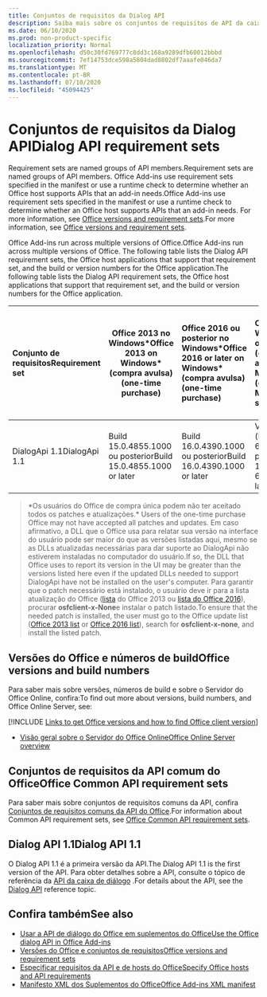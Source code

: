 ```yaml
---
title: Conjuntos de requisitos da Dialog API
description: Saiba mais sobre os conjuntos de requisitos de API da caixa de diálogo.
ms.date: 06/10/2020
ms.prod: non-product-specific
localization_priority: Normal
ms.openlocfilehash: d50c30fd769777c8dd3c168a9289dfb60012bbbd
ms.sourcegitcommit: 7ef14753dce598a5804dad8802df7aaafe046da7
ms.translationtype: MT
ms.contentlocale: pt-BR
ms.lasthandoff: 07/10/2020
ms.locfileid: "45094425"
---
```

# <a name="dialog-api-requirement-sets"></a><span data-ttu-id="7c292-103">Conjuntos de requisitos da Dialog API</span><span class="sxs-lookup"><span data-stu-id="7c292-103">Dialog API requirement sets</span></span>

<span data-ttu-id="7c292-104">Requirement sets are named groups of API members.</span><span class="sxs-lookup"><span data-stu-id="7c292-104">Requirement sets are named groups of API members.</span></span> <span data-ttu-id="7c292-105">Office Add-ins use requirement sets specified in the manifest or use a runtime check to determine whether an Office host supports APIs that an add-in needs.</span><span class="sxs-lookup"><span data-stu-id="7c292-105">Office Add-ins use requirement sets specified in the manifest or use a runtime check to determine whether an Office host supports APIs that an add-in needs.</span></span> <span data-ttu-id="7c292-106">For more information, see [Office versions and requirement sets](../../develop/office-versions-and-requirement-sets.md).</span><span class="sxs-lookup"><span data-stu-id="7c292-106">For more information, see [Office versions and requirement sets](../../develop/office-versions-and-requirement-sets.md).</span></span>

<span data-ttu-id="7c292-107">Office Add-ins run across multiple versions of Office.</span><span class="sxs-lookup"><span data-stu-id="7c292-107">Office Add-ins run across multiple versions of Office.</span></span> <span data-ttu-id="7c292-108">The following table lists the Dialog API requirement sets, the Office host applications that support that requirement set, and the build or version numbers for the Office application.</span><span class="sxs-lookup"><span data-stu-id="7c292-108">The following table lists the Dialog API requirement sets, the Office host applications that support that requirement set, and the build or version numbers for the Office application.</span></span>

|  <span data-ttu-id="7c292-109">Conjunto de requisitos</span><span class="sxs-lookup"><span data-stu-id="7c292-109">Requirement set</span></span>  | <span data-ttu-id="7c292-110">Office 2013 no Windows\*</span><span class="sxs-lookup"><span data-stu-id="7c292-110">Office 2013 on Windows\*</span></span><br><span data-ttu-id="7c292-111">(compra avulsa)</span><span class="sxs-lookup"><span data-stu-id="7c292-111">(one-time purchase)</span></span> | <span data-ttu-id="7c292-112">Office 2016 ou posterior no Windows\*</span><span class="sxs-lookup"><span data-stu-id="7c292-112">Office 2016 or later on Windows\*</span></span><br><span data-ttu-id="7c292-113">(compra avulsa)</span><span class="sxs-lookup"><span data-stu-id="7c292-113">(one-time purchase)</span></span>   | <span data-ttu-id="7c292-114">Office no Windows</span><span class="sxs-lookup"><span data-stu-id="7c292-114">Office on Windows</span></span><br><span data-ttu-id="7c292-115">(conectado à assinatura do Microsoft 365)</span><span class="sxs-lookup"><span data-stu-id="7c292-115">(connected to Microsoft 365 subscription)</span></span> |  <span data-ttu-id="7c292-116">Office no iPad</span><span class="sxs-lookup"><span data-stu-id="7c292-116">Office on iPad</span></span><br><span data-ttu-id="7c292-117">(conectado à assinatura do Microsoft 365)</span><span class="sxs-lookup"><span data-stu-id="7c292-117">(connected to Microsoft 365 subscription)</span></span>  |  <span data-ttu-id="7c292-118">Office no Mac</span><span class="sxs-lookup"><span data-stu-id="7c292-118">Office on Mac</span></span><br><span data-ttu-id="7c292-119">(conectado à assinatura do Microsoft 365)</span><span class="sxs-lookup"><span data-stu-id="7c292-119">(connected to Microsoft 365 subscription)</span></span>  | <span data-ttu-id="7c292-120">Office na Web</span><span class="sxs-lookup"><span data-stu-id="7c292-120">Office on the web</span></span>  |  <span data-ttu-id="7c292-121">Servidor do Office Online</span><span class="sxs-lookup"><span data-stu-id="7c292-121">Office Online Server</span></span>  |
|:-----|-----|:-----|:-----|:-----|:-----|:-----|:-----|
| <span data-ttu-id="7c292-122">DialogApi 1.1</span><span class="sxs-lookup"><span data-stu-id="7c292-122">DialogApi 1.1</span></span>  | <span data-ttu-id="7c292-123">Build 15.0.4855.1000 ou posterior</span><span class="sxs-lookup"><span data-stu-id="7c292-123">Build 15.0.4855.1000 or later</span></span> | <span data-ttu-id="7c292-124">Build 16.0.4390.1000 ou posterior</span><span class="sxs-lookup"><span data-stu-id="7c292-124">Build 16.0.4390.1000 or later</span></span> | <span data-ttu-id="7c292-125">Versão 1602 (build 6741.0000) ou posterior</span><span class="sxs-lookup"><span data-stu-id="7c292-125">Version 1602 (Build 6741.0000) or later</span></span> | <span data-ttu-id="7c292-126">1.22 ou posterior</span><span class="sxs-lookup"><span data-stu-id="7c292-126">1.22 or later</span></span> | <span data-ttu-id="7c292-127">15.20 ou posterior</span><span class="sxs-lookup"><span data-stu-id="7c292-127">15.20 or later</span></span>| <span data-ttu-id="7c292-128">Janeiro de 2017</span><span class="sxs-lookup"><span data-stu-id="7c292-128">January 2017</span></span> | <span data-ttu-id="7c292-129">Versão 1608 (build 7601.6800) ou posterior</span><span class="sxs-lookup"><span data-stu-id="7c292-129">Version 1608 (Build 7601.6800) or later</span></span>|

><span data-ttu-id="7c292-130">\*Os usuários do Office de compra única podem não ter aceitado todos os patches e atualizações.</span><span class="sxs-lookup"><span data-stu-id="7c292-130">\* Users of the one-time purchase Office may not have accepted all patches and updates.</span></span> <span data-ttu-id="7c292-131">Em caso afirmativo, a DLL que o Office usa para relatar sua versão na interface do usuário pode ser maior do que as versões listadas aqui, mesmo se as DLLs atualizadas necessárias para dar suporte ao DialogApi não estiverem instaladas no computador do usuário.</span><span class="sxs-lookup"><span data-stu-id="7c292-131">If so, the DLL that Office uses to report its version in the UI may be greater than the versions listed here even if the updated DLLs needed to support DialogApi have not be installed on the user's computer.</span></span> <span data-ttu-id="7c292-132">Para garantir que o patch necessário está instalado, o usuário deve ir para a lista atualização do Office ([lista](/officeupdates/msp-files-office-2013) do Office 2013 ou [lista do Office 2016](/officeupdates/msp-files-office-2016)), procurar **osfclient-x-None**e instalar o patch listado.</span><span class="sxs-lookup"><span data-stu-id="7c292-132">To ensure that the needed patch is installed, the user must go to the Office update list ([Office 2013 list](/officeupdates/msp-files-office-2013) or [Office 2016 list](/officeupdates/msp-files-office-2016)), search for **osfclient-x-none**, and install the listed patch.</span></span>

## <a name="office-versions-and-build-numbers"></a><span data-ttu-id="7c292-133">Versões do Office e números de build</span><span class="sxs-lookup"><span data-stu-id="7c292-133">Office versions and build numbers</span></span>

<span data-ttu-id="7c292-134">Para saber mais sobre versões, números de build e sobre o Servidor do Office Online, confira:</span><span class="sxs-lookup"><span data-stu-id="7c292-134">To find out more about versions, build numbers, and Office Online Server, see:</span></span>

[!INCLUDE [Links to get Office versions and how to find Office client version](../../includes/links-get-office-versions-builds.md)]
- [<span data-ttu-id="7c292-135">Visão geral sobre o Servidor do Office Online</span><span class="sxs-lookup"><span data-stu-id="7c292-135">Office Online Server overview</span></span>](/officeonlineserver/office-online-server-overview)

## <a name="office-common-api-requirement-sets"></a><span data-ttu-id="7c292-136">Conjuntos de requisitos da API comum do Office</span><span class="sxs-lookup"><span data-stu-id="7c292-136">Office Common API requirement sets</span></span>

<span data-ttu-id="7c292-137">Para saber mais sobre conjuntos de requisitos comuns da API, confira [Conjuntos de requisitos comuns da API do Office](office-add-in-requirement-sets.md).</span><span class="sxs-lookup"><span data-stu-id="7c292-137">For information about Common API requirement sets, see [Office Common API requirement sets](office-add-in-requirement-sets.md).</span></span>

## <a name="dialog-api-11"></a><span data-ttu-id="7c292-138">Dialog API 1.1</span><span class="sxs-lookup"><span data-stu-id="7c292-138">Dialog API 1.1</span></span>

<span data-ttu-id="7c292-139">O Dialog API 1.1 é a primeira versão da API.</span><span class="sxs-lookup"><span data-stu-id="7c292-139">The Dialog API 1.1 is the first version of the API.</span></span> <span data-ttu-id="7c292-140">Para obter detalhes sobre a API, consulte o tópico de referência da [API da caixa de diálogo](/javascript/api/office/office.ui) .</span><span class="sxs-lookup"><span data-stu-id="7c292-140">For details about the API, see the [Dialog API](/javascript/api/office/office.ui) reference topic.</span></span>

## <a name="see-also"></a><span data-ttu-id="7c292-141">Confira também</span><span class="sxs-lookup"><span data-stu-id="7c292-141">See also</span></span>

- [<span data-ttu-id="7c292-142">Usar a API de diálogo do Office em suplementos do Office</span><span class="sxs-lookup"><span data-stu-id="7c292-142">Use the Office dialog API in Office Add-ins</span></span>](../../develop/dialog-api-in-office-add-ins.md)
- [<span data-ttu-id="7c292-143">Versões do Office e conjuntos de requisitos</span><span class="sxs-lookup"><span data-stu-id="7c292-143">Office versions and requirement sets</span></span>](../../develop/office-versions-and-requirement-sets.md)
- [<span data-ttu-id="7c292-144">Especificar requisitos da API e de hosts do Office</span><span class="sxs-lookup"><span data-stu-id="7c292-144">Specify Office hosts and API requirements</span></span>](../../develop/specify-office-hosts-and-api-requirements.md)
- [<span data-ttu-id="7c292-145">Manifesto XML dos Suplementos do Office</span><span class="sxs-lookup"><span data-stu-id="7c292-145">Office Add-ins XML manifest</span></span>](../../develop/add-in-manifests.md)
